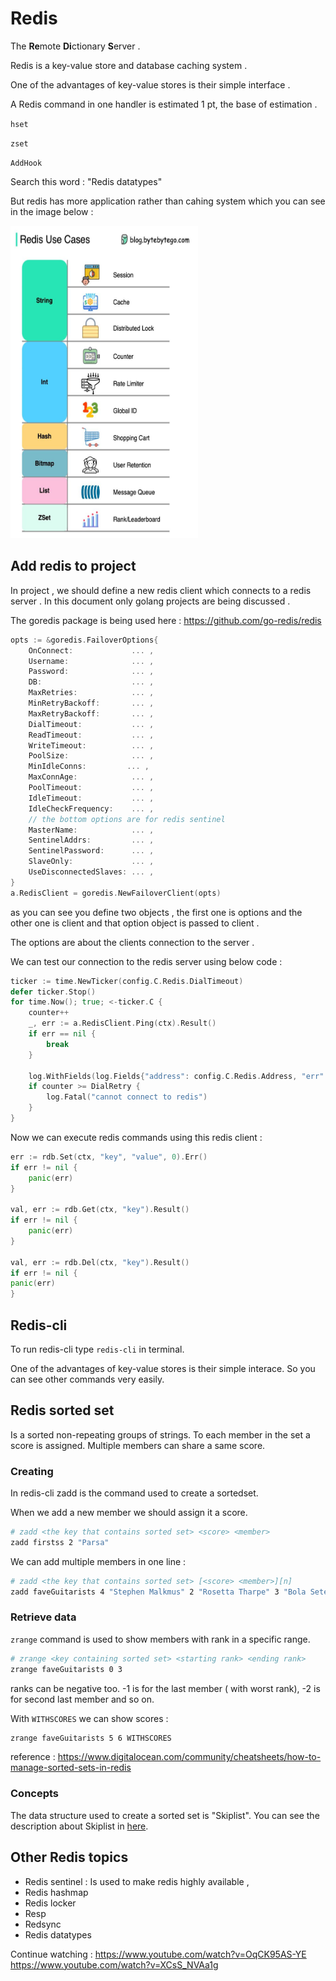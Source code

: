 # Redis

The **Re**mote **Di**ctionary **S**erver .

Redis is a key-value store and database caching system . 

One of the advantages of key-value stores is their simple interface . 

A Redis command in one handler is estimated 1 pt, the base of estimation . 


`hset`

`zset`

`AddHook`

Search this word : "Redis datatypes"

But redis has more application rather than cahing system which you can see in the image below : 

<img src="https://github.com/parsaeisa/Notes/blob/main/Software%20engineering/images/redis_applications.jpeg" width="300" height="500">

## Add redis to project

In project , we should define a new redis client which connects to a redis server .
In this document only golang projects are being discussed .

The goredis package is being used here : https://github.com/go-redis/redis

```go
opts := &goredis.FailoverOptions{
    OnConnect:             ... ,
    Username:              ... ,
    Password:              ... ,
    DB:                    ... ,
    MaxRetries:            ... ,
    MinRetryBackoff:       ... ,
    MaxRetryBackoff:       ... ,
    DialTimeout:           ... ,
    ReadTimeout:           ... ,
    WriteTimeout:          ... ,
    PoolSize:              ... ,
    MinIdleConns:         ... ,
    MaxConnAge:            ... ,
    PoolTimeout:           ... ,
    IdleTimeout:           ... ,
    IdleCheckFrequency:    ... ,
    // the bottom options are for redis sentinel 
    MasterName:            ... ,
    SentinelAddrs:         ... ,
    SentinelPassword:      ... ,
    SlaveOnly:             ... ,
    UseDisconnectedSlaves: ... ,
}
a.RedisClient = goredis.NewFailoverClient(opts)
```
as you can see you define two objects , the first one is options and the other one is client and 
that option object is passed to client .

The options are about the clients connection to the server . 

We can test our connection to the redis server using below code :
```go
ticker := time.NewTicker(config.C.Redis.DialTimeout)
defer ticker.Stop()
for time.Now(); true; <-ticker.C {
    counter++
    _, err := a.RedisClient.Ping(ctx).Result()
    if err == nil {
        break
    }

    log.WithFields(log.Fields{"address": config.C.Redis.Address, "err": err}).Error("Error in ping command to redis")
    if counter >= DialRetry {
        log.Fatal("cannot connect to redis")
    }
}
```

Now we can execute redis commands using this redis client : 
```go
err := rdb.Set(ctx, "key", "value", 0).Err()
if err != nil {
    panic(err)
}

val, err := rdb.Get(ctx, "key").Result()
if err != nil {
    panic(err)
}

val, err := rdb.Del(ctx, "key").Result()
if err != nil {
panic(err)
}
```

## Redis-cli
To run redis-cli type `redis-cli` in terminal. 

One of the advantages of key-value stores is their simple interace. So you can see other commands very easily.

## Redis sorted set
Is a sorted non-repeating groups of strings. To each member in the set a score is assigned. Multiple members can share a same score.

### Creating
In redis-cli zadd is the command used to create a sortedset. 

When we add a new member we should assign it a score.

```bash
# zadd <the key that contains sorted set> <score> <member>
zadd firstss 2 "Parsa"
```

We can add multiple members in one line :
```bash
# zadd <the key that contains sorted set> [<score> <member>][n]
zadd faveGuitarists 4 "Stephen Malkmus" 2 "Rosetta Tharpe" 3 "Bola Sete" 3 "Doug Martsch" 8 "Elizabeth Cotten" 12 "Nancy Wilson"
```

### Retrieve data
`zrange` command is used to show members with rank in a specific range.
```bash 
# zrange <key containing sorted set> <starting rank> <ending rank>
zrange faveGuitarists 0 3
```

ranks can be negative too. -1 is for the last member ( with worst rank), -2 is for second last member and so on.

With `WITHSCORES` we can show scores : 
```bash
zrange faveGuitarists 5 6 WITHSCORES
```

reference : https://www.digitalocean.com/community/cheatsheets/how-to-manage-sorted-sets-in-redis

### Concepts 
The data structure used to create a sorted set is "Skiplist".
You can see the description about Skiplist in [here](https://github.com/parsaeisa/Notes/tree/main/Software%20engineering/Database#skiplist).


## Other Redis topics

* Redis sentinel : Is used to make redis highly available ,
* Redis hashmap
* Redis locker
* Resp 
* Redsync
* Redis datatypes

Continue watching : 
https://www.youtube.com/watch?v=OqCK95AS-YE
https://www.youtube.com/watch?v=XCsS_NVAa1g
